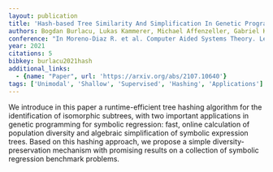 ```yaml
---
layout: publication
title: 'Hash-based Tree Similarity And Simplification In Genetic Programming For Symbolic Regression'
authors: Bogdan Burlacu, Lukas Kammerer, Michael Affenzeller, Gabriel Kronberger
conference: "In Moreno-Diaz R. et al. Computer Aided Systems Theory. Lecture Notes in Computer Science Vol. 12013. Springer 2020 pp 361-369"
year: 2021
citations: 5
bibkey: burlacu2021hash
additional_links:
  - {name: "Paper", url: 'https://arxiv.org/abs/2107.10640'}
tags: ['Unimodal', 'Shallow', 'Supervised', 'Hashing', 'Applications']
---
```

We introduce in this paper a runtime-efficient tree hashing algorithm for the
identification of isomorphic subtrees, with two important applications in
genetic programming for symbolic regression: fast, online calculation of
population diversity and algebraic simplification of symbolic expression trees.
Based on this hashing approach, we propose a simple diversity-preservation
mechanism with promising results on a collection of symbolic regression
benchmark problems.
